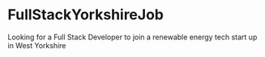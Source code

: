 # FullStackYorkshireJob
Looking for a Full Stack Developer to join a renewable energy tech start up in West Yorkshire 
